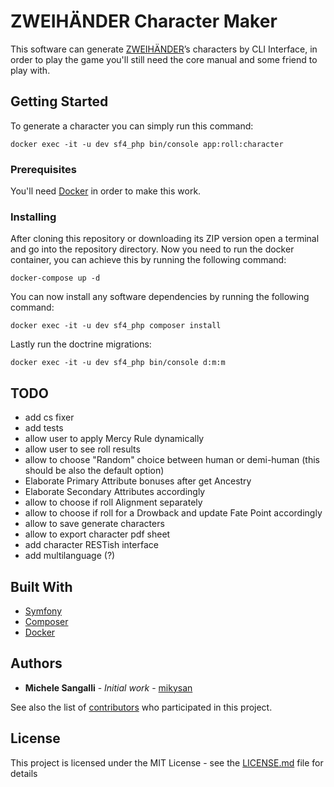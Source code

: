 # ZWEIHÄNDER Character Maker

This software can generate [ZWEIHÄNDER](https://grimandperilous.com/)’s characters by CLI Interface, in order to play the game you'll still need the core manual and some friend to play with.

## Getting Started

To generate a character you can simply run this command:
```
docker exec -it -u dev sf4_php bin/console app:roll:character
```

### Prerequisites

You'll need [Docker](https://www.docker.com/) in order to make this work.

### Installing

After cloning this repository or downloading its ZIP version open a terminal and go into the repository directory.
Now you need to run the docker container, you can achieve this by running the following command:
```
docker-compose up -d
```

You can now install any software dependencies by running the following command:
```
docker exec -it -u dev sf4_php composer install
```

Lastly run the doctrine migrations:
```
docker exec -it -u dev sf4_php bin/console d:m:m
```

## TODO

* add cs fixer
* add tests
* allow user to apply Mercy Rule dynamically
* allow user to see roll results
* allow to choose "Random" choice between human or demi-human (this should be also the default option)
* Elaborate Primary Attribute bonuses after get Ancestry
* Elaborate Secondary Attributes accordingly
* allow to choose if roll Alignment separately
* allow to choose if roll for a Drowback and update Fate Point accordingly
* allow to save generate characters
* allow to export character pdf sheet
* add character RESTish interface
* add multilanguage (?)

## Built With

* [Symfony](https://symfony.com/)
* [Composer](https://getcomposer.org/)
* [Docker](https://www.docker.com/)

## Authors

* **Michele Sangalli** - *Initial work* - [mikysan](https://github.com/mikysan)

See also the list of [contributors](https://github.com/your/project/contributors) who participated in this project.

## License

This project is licensed under the MIT License - see the [LICENSE.md](LICENSE.md) file for details
